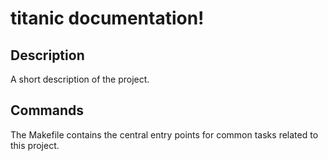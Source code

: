 # titanic documentation!

## Description

A short description of the project.

## Commands

The Makefile contains the central entry points for common tasks related to this project.

